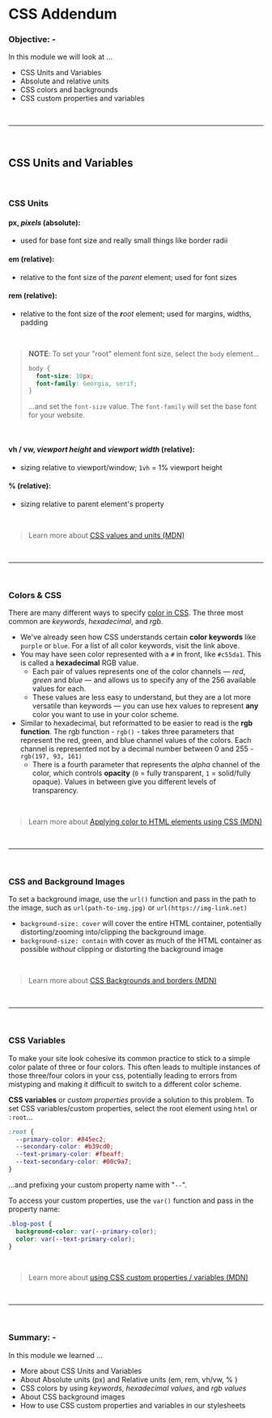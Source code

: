 # CSS Addendum

### **Objective: -**

In this module we will look at ...

- CSS Units and Variables
- Absolute and relative units
- CSS colors and backgrounds
- CSS custom properties and variables

<br>

---

<br>

## CSS Units and Variables

<br>

### **CSS Units**

#### **px**, _pixels_ (absolute):

- used for base font size and really small things like border radii

#### **em** (relative):

- relative to the font size of the _parent_ element; used for font sizes

#### **rem** (relative):

- relative to the font size of the _**r**oot_ element; used for margins, widths, padding

<br>

> **NOTE**: To set your "root" element font size, select the `body` element...
>
> ```css
> body {
>   font-size: 10px;
>   font-family: Georgia, serif;
> }
> ```
>
> ...and set the `font-size` value. The `font-family` will set the base font for your website.

<br>

#### **vh** / **vw**, _viewport height_ and _viewport width_ (relative):

- sizing relative to viewport/window; `1vh` = 1% viewport height

#### **%** (relative):

- sizing relative to parent element's property

<br>

> Learn more about [CSS values and units (MDN)](https://developer.mozilla.org/en-US/docs/Learn/CSS/Building_blocks/Values_and_units)

<br>

---

<br>

### **Colors & CSS**

There are many different ways to specify [color in CSS](https://developer.mozilla.org/en-US/docs/Web/CSS/color_value). The three most common are _keywords_, _hexadecimal_, and _rgb_.

- We've already seen how CSS understands certain **color keywords** like `purple` or `blue`. For a list of all color keywords, visit the link above.
- You may have seen color represented with a `#` in front, like `#c55da1`. This is called a **hexadecimal** RGB value.
  - Each pair of values represents one of the color channels — _red_, _green_ and _blue_ — and allows us to specify any of the 256 available values for each.
  - These values are less easy to understand, but they are a lot more versatile than keywords — you can use hex values to represent **any** color you want to use in your color scheme.
- Similar to hexadecimal, but reformatted to be easier to read is the **rgb function**. The rgb function - `rgb()` - takes three parameters that represent the red, green, and blue channel values of the colors. Each channel is represented not by a decimal number between 0 and 255 - `rgb(197, 93, 161)`
  - There is a fourth parameter that represents the _alpha_ channel of the color, which controls **opacity** (`0` = fully transparent, `1` = solid/fully opaque). Values in between give you different levels of transparency.

<br>

> Learn more about [Applying color to HTML elements using CSS (MDN)](https://developer.mozilla.org/en-US/docs/Web/HTML/Applying_color)

<br>

---

<br>

### **CSS and Background Images**

To set a background image, use the `url()` function and pass in the path to the image, such as `url(path-to-img.jpg)` or `url(https://img-link.net)`

- `background-size: cover` will cover the entire HTML container, potentially distorting/zooming into/clipping the background image.
- `background-size: contain` with cover as much of the HTML container as possible _without_ clipping or distorting the background image

<br>

> Learn more about [CSS Backgrounds and borders (MDN)](https://developer.mozilla.org/en-US/docs/Learn/CSS/Building_blocks/Backgrounds_and_borders)

<br>

---

<br>

### **CSS Variables**

To make your site look cohesive its common practice to stick to a simple color palate of three or four colors. This often leads to multiple instances of those three/four colors in your css, potentially leading to errors from mistyping and making it difficult to switch to a different color scheme.

**CSS variables** or _custom properties_ provide a solution to this problem. To set CSS variables/custom properties, select the root element using `html` or `:root`...

```css
:root {
  --primary-color: #845ec2;
  --secondary-color: #b39cd0;
  --text-primary-color: #fbeaff;
  --text-secondary-color: #00c9a7;
}
```

...and prefixing your custom property name with "`--`".

To access your custom properties, use the `var()` function and pass in the property name:

```css
.blog-post {
  background-color: var(--primary-color);
  color: var(--text-primary-color);
}
```

<br>

> Learn more about [using CSS custom properties / variables (MDN)](https://developer.mozilla.org/en-US/docs/Web/CSS/Using_CSS_custom_properties)

<br>

---

<br>

### **Summary: -**

In this module we learned ...

- More about CSS Units and Variables
- About Absolute units (px) and Relative units (em, rem, vh/vw, % )
- CSS colors by using _keywords_, _hexadecimal values_, and _rgb values_
- About CSS background images
- How to use CSS custom properties and variables in our stylesheets
